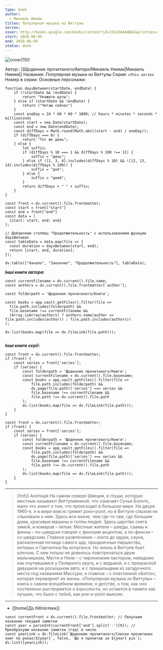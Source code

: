 ```yaml
---
type: book
author:
  - Микаель Ниеми
titles: Популярная музыка из Виттулы
series:
cover: http://books.google.com/books/content?id=15kJEAAAQBAJ&printsec=frontcover&img=1&zoom=1&edge=curl&source=gbs_api
start: 2020-08-05
end: 2020-08-09
status: done
---
```

![cover|150](Микаель%20Ниеми%20-%20Популярная%20музыка%20из%20Виттулы.jpg)

Автор:: [[Щоденник прочитаного/Автори/Микаель Ниеми|Микаель Ниеми]]
Название: Популярная музыка из Виттулы
Серия: `=this.series`
Номер в серии:
Основные персонажи:

```dataviewjs
function daysBetween(startDate, endDate) {
	if (!startDate && !endDate) { 
		return "Укажите даты"; 
	} else if (startDate && !endDate) {
		return ("Читаю сейчас")
	}
	const oneDay = 24 * 60 * 60 * 1000; // hours * minutes * seconds * milliseconds
	const start = new Date(startDate);
	const end = new Date(endDate);
	const diffDays = Math.round(Math.abs((start - end) / oneDay));
	if (diffDays === 0) {
		return "Тот же день";   
	} else {
		let suffix;     
	    if (diffDays % 10 === 1 && diffDays % 100 !== 11) {
		    suffix = "день";     
	    } else if ([2, 3, 4].includes(diffDays % 10) && ![12, 13, 14].includes(diffDays % 100)) {
			suffix = "дня";     
		} else {       
			suffix = "дней";     
		}          
		return diffDays + " " + suffix;   
	} 
}  

const front = dv.current().file.frontmatter;
const start = front["start"]
const end = front["end"]
const data = [
  {start: start, end: end}
];

// Добавляем столбец "Продолжительность" с использованием функции daysBetween
const tableData = data.map(file => {
  const duration = daysBetween(start, end);
  return [start, end, duration];
});

dv.table(["Начало", "Закончил", "Продолжительность"], tableData);
```
***Інші книги автора***:
```dataviewjs
const currentFilename = dv.current().file.name;
const authors = dv.current().file.frontmatter['author'];

const folderpath = 'Щоденник прочитаного/Книги';

const books = app.vault.getFiles().filter(file =>
  file.path.includes(folderpath) &&
  file.basename !== currentFilename &&
  (Array.isArray(authors) ? authors.some(author => file.path.includes(author)) : file.path.includes(authors))
);

dv.list(books.map(file => dv.fileLink(file.path)));


```
***Інші книги серії:***
```dataviewjs
const front = dv.current().file.frontmatter;
if (front) {
	const series = front['series'];
	if (series) {
		const folderpath = 'Щоденник прочитаного/Книги';
		const currentFilename = dv.current().file.basename;
		const books = app.vault.getFiles().filter(file =>  
			file.path.includes(folderpath) && 
			dv.page(file.path)['series'] === series && 
			file.basename !== currentFilename &&
			file.path !== dv.current().file.path 
		);
		dv.list(books.map(file => dv.fileLink(file.path)));
	}
}

```

```dataviewjs
const front = dv.current().file.frontmatter;
if (front) {
	const series = front['series'];
	if (series) {
		const folderpath = 'Щоденник прочитаного/Книги';
		const currentFilename = dv.current().file.basename;
		const books = app.vault.getFiles().filter(file =>  
			file.path.includes(folderpath) && 
			dv.page(file.path)['series'] === series && 
			file.basename !== currentFilename &&
			file.path !== dv.current().file.path 
		);
		dv.list(books.map(file => dv.fileLink(file.path)));
	}
}

```

---
>[!info] Анотація
>На самом севере Швеции, в глуши, которую местные называют Виттулаянккой, что означает Сучье Болото, мало что знают о том, что происходит в большом мире. На дворе 1960-е, и в мире вовсю гремит рокн-ролл, но в Виттуле слыхом не слыхивали о нем. Здесь все иначе, чем где-то там, где большие дома, красивые машины и толпы людей. Здесь царство снега зимой, и комаров – летом. Местные жители – шведы, саамы и финны – по-шведски говорят с финским акцентом, а по-фински – со шведским. Главное развлечение – охота до одури, сауна, раскаленная почище самого ада, праздничные пиршества, которых и Гаргантюа бы испугался. Но жизнь в Виттуле бьет ключом. С кем только не довелось повстречаться двум мальчишкам, Матти и Ниле – с чернокожим пастором, неведомо как очутившимся у Полярного круга, и с ведьмой, и с прекрасной девушкой на роскошном авто, и с пришельцами из загадочного места под названием Миссури, и главное – с пластинкой «Битлз», которая перевернет их жизнь. «Популярная музыка из Виттулы» – книга о самом волшебном времени, о детстве, о том, как оно постепенно растворяется о взрослости, но остается в памяти как лучшее, что было с тобой, как рок-н-ролл мьюзик.

___
- [[home|До бібліотеки]]
```dataviewjs
const currentFront = dv.current().file.frontmatter; // Получаем название текущей заметки
const year = parseInt(currentFront['end'].split('-')[0]); // Преобразуем название заметки (год) в число
const yearLink = dv.fileLink(`Щоденник прочитаного/Списки прочитаних книг по роках/${year}`, false, `Що я прочитав за ${year} рік`);
dv.list([yearLink]);
```